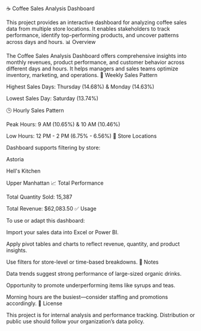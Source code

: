 ☕ Coffee Sales Analysis Dashboard

This project provides an interactive dashboard for analyzing coffee sales data from multiple store locations. It enables stakeholders to track performance, identify top-performing products, and uncover patterns across days and hours.
📊 Overview

The Coffee Sales Analysis Dashboard offers comprehensive insights into monthly revenues, product performance, and customer behavior across different days and hours. It helps managers and sales teams optimize inventory, marketing, and operations.
📅 Weekly Sales Pattern

Highest Sales Days: Thursday (14.68%) & Monday (14.63%)

Lowest Sales Day: Saturday (13.74%)

🕒 Hourly Sales Pattern

Peak Hours: 9 AM (10.65%) & 10 AM (10.46%)

Low Hours: 12 PM - 2 PM (6.75% - 6.56%)
📍 Store Locations

Dashboard supports filtering by store:

Astoria

Hell's Kitchen

Upper Manhattan
📈 Total Performance

Total Quantity Sold: 15,387

Total Revenue: $62,083.50
✅ Usage

To use or adapt this dashboard:

Import your sales data into Excel or Power BI.

Apply pivot tables and charts to reflect revenue, quantity, and product insights.

Use filters for store-level or time-based breakdowns.
📌 Notes

Data trends suggest strong performance of large-sized organic drinks.

Opportunity to promote underperforming items like syrups and teas.

Morning hours are the busiest—consider staffing and promotions accordingly.
📄 License

This project is for internal analysis and performance tracking. Distribution or public use should follow your organization’s data policy.
